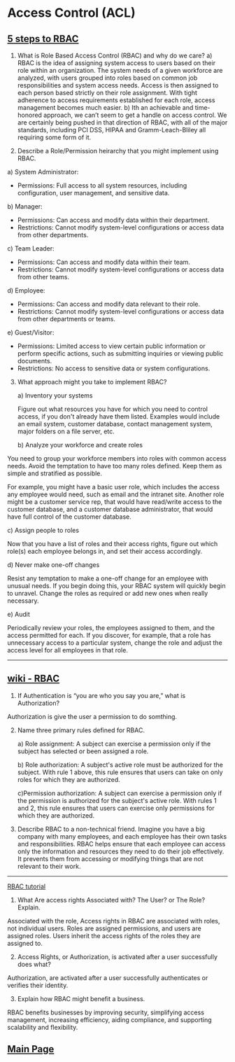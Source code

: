 # Access Control (ACL)

## [5 steps to RBAC](https://www.csoonline.com/article/3060780/5-steps-to-simple-role-based-access-control.html)

1. What is Role Based Access Control (RBAC) and why do we care?
   a) RBAC is the idea of assigning system access to users based on their role within an organization. The system needs of a given workforce are analyzed, with users grouped into roles based on common job responsibilities and system access needs. Access is then assigned to each person based strictly on their role assignment. With tight adherence to access requirements established for each role, access management becomes much easier.
   b) Ith an achievable and time-honored approach, we can’t seem to get a handle on access control. We are certainly being pushed in that direction of RBAC, with all of the major standards, including PCI DSS, HIPAA and Gramm-Leach-Bliley all requiring some form of it.

2. Describe a Role/Permission heirarchy that you might implement using RBAC.

a) System Administrator:

- Permissions: Full access to all system resources, including configuration, user management, and sensitive data.

b) Manager:

- Permissions: Can access and modify data within their department.
- Restrictions: Cannot modify system-level configurations or access data from other departments.

c) Team Leader:

- Permissions: Can access and modify data within their team.
- Restrictions: Cannot modify system-level configurations or access data from other teams.

d) Employee:

- Permissions: Can access and modify data relevant to their role.
- Restrictions: Cannot modify system-level configurations or access data from other departments or teams.

e) Guest/Visitor:

- Permissions: Limited access to view certain public information or perform specific actions, such as submitting inquiries or viewing public documents.
- Restrictions: No access to sensitive data or system configurations.

3. What approach might you take to implement RBAC?

   a) Inventory your systems

   Figure out what resources you have for which you need to control access, if you don't already have them listed. Examples would include an email system, customer database, contact management system, major folders on a file server, etc.

   b) Analyze your workforce and create roles

You need to group your workforce members into roles with common access needs. Avoid the temptation to have too many roles defined. Keep them as simple and stratified as possible.

For example, you might have a basic user role, which includes the access any employee would need, such as email and the intranet site. Another role might be a customer service rep, that would have read/write access to the customer database, and a customer database administrator, that would have full control of the customer database.

c) Assign people to roles

Now that you have a list of roles and their access rights, figure out which role(s) each employee belongs in, and set their access accordingly.

d) Never make one-off changes

Resist any temptation to make a one-off change for an employee with unusual needs. If you begin doing this, your RBAC system will quickly begin to unravel. Change the roles as required or add new ones when really necessary.

e) Audit

Periodically review your roles, the employees assigned to them, and the access permitted for each. If you discover, for example, that a role has unnecessary access to a particular system, change the role and adjust the access level for all employees in that role.

---

## [wiki - RBAC](https://en.wikipedia.org/wiki/Role-based_access_control)

1. If Authentication is “you are who you say you are,” what is Authorization?

Authorization is give the user a permission to do somthing.

2. Name three primary rules defined for RBAC.

   a) Role assignment: A subject can exercise a permission only if the subject has selected or been assigned a role.

   b) Role authorization: A subject's active role must be authorized for the subject. With rule 1 above, this rule ensures that users can take on only roles for which they are authorized.

   c)Permission authorization: A subject can exercise a permission only if the permission is authorized for the subject's active role. With rules 1 and 2, this rule ensures that users can exercise only permissions for which they are authorized.

3. Describe RBAC to a non-technical friend.
   Imagine you have a big company with many employees, and each employee has their own tasks and responsibilities. RBAC helps ensure that each employee can access only the information and resources they need to do their job effectively. It prevents them from accessing or modifying things that are not relevant to their work.

---

[RBAC tutorial](https://www.youtube.com/watch?v=C4NP8Eon3cA&ab_channel=Udacity)

1. What Are access rights Associated with? The User? or The Role? Explain.

Associated with the role, Access rights in RBAC are associated with roles, not individual users. Roles are assigned permissions, and users are assigned roles. Users inherit the access rights of the roles they are assigned to.

2. Access Rights, or Authorization, is activated after a user successfully does what?

Authorization, are activated after a user successfully authenticates or verifies their identity.

3. Explain how RBAC might benefit a business.

RBAC benefits businesses by improving security, simplifying access management, increasing efficiency, aiding compliance, and supporting scalability and flexibility.


## [Main Page](../README.md)